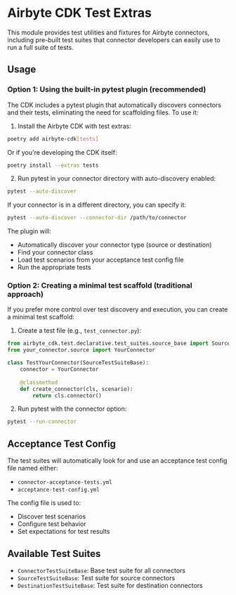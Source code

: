 # Airbyte CDK Test Extras

This module provides test utilities and fixtures for Airbyte connectors, including pre-built test suites that connector developers can easily use to run a full suite of tests.

## Usage

### Option 1: Using the built-in pytest plugin (recommended)

The CDK includes a pytest plugin that automatically discovers connectors and their tests, eliminating the need for scaffolding files. To use it:

1. Install the Airbyte CDK with test extras:

```bash
poetry add airbyte-cdk[tests]
```

Or if you're developing the CDK itself:

```bash
poetry install --extras tests
```

2. Run pytest in your connector directory with auto-discovery enabled:

```bash
pytest --auto-discover
```

If your connector is in a different directory, you can specify it:

```bash
pytest --auto-discover --connector-dir /path/to/connector
```

The plugin will:
- Automatically discover your connector type (source or destination)
- Find your connector class
- Load test scenarios from your acceptance test config file
- Run the appropriate tests

### Option 2: Creating a minimal test scaffold (traditional approach)

If you prefer more control over test discovery and execution, you can create a minimal test scaffold:

1. Create a test file (e.g., `test_connector.py`):

```python
from airbyte_cdk.test.declarative.test_suites.source_base import SourceTestSuiteBase
from your_connector.source import YourConnector

class TestYourConnector(SourceTestSuiteBase):
    connector = YourConnector
    
    @classmethod
    def create_connector(cls, scenario):
        return cls.connector()
```

2. Run pytest with the connector option:

```bash
pytest --run-connector
```

## Acceptance Test Config

The test suites will automatically look for and use an acceptance test config file named either:
- `connector-acceptance-tests.yml`
- `acceptance-test-config.yml`

The config file is used to:
- Discover test scenarios
- Configure test behavior
- Set expectations for test results

## Available Test Suites

- `ConnectorTestSuiteBase`: Base test suite for all connectors
- `SourceTestSuiteBase`: Test suite for source connectors
- `DestinationTestSuiteBase`: Test suite for destination connectors

